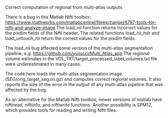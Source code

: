Correct computation of regional from multi-atlas outputs

There is a bug in this Matlab Nifti toolbox:
https://www.mathworks.com/matlabcentral/fileexchange/8797-tools-for-nifti-and-analyze-image
The load_nii function returns incorrect values for the pixdim fields of the Nifti header. The related functions load_nii_hdr and load_untouch_nii return the correct values for the pixdim fields.

The load_nii bug affected some version of the multi-atlas segmentation pipeline, e.g.
https://github.com/vuiiscci/Multi_Atlas_app
The regional volume estimates in the VOL_TXT/target_processed_label_volumes.txt file were underestimated in many cases.

The code here loads the multi-atlas segmentation image (SEG/orig_target_seg.nii.gz) and computes correct regional volumes. It also reports the size of the error in the output of any multi-atlas pipeline that was affected by the bug.

As an alternative for the Matlab Nifti toolbox, newer versions of matlab have niftiread, niftiinfo, and niftiwrite functions. Another possibility is SPM12, which provides tools for reading and writing Nifti files.

